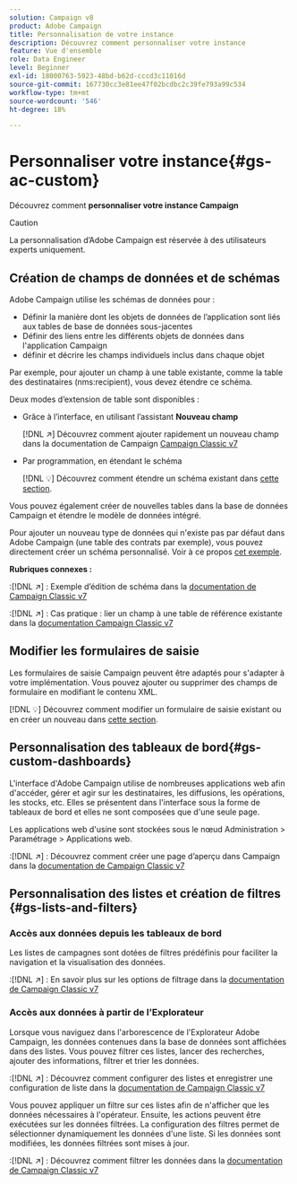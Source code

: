 ```yaml
---
solution: Campaign v8
product: Adobe Campaign
title: Personnalisation de votre instance
description: Découvrez comment personnaliser votre instance
feature: Vue d'ensemble
role: Data Engineer
level: Beginner
exl-id: 18000763-5923-48bd-b62d-cccd3c11016d
source-git-commit: 167730cc3e81ee47f02bcdbc2c39fe793a99c534
workflow-type: tm+mt
source-wordcount: '546'
ht-degree: 18%

---
```


# Personnaliser votre instance{#gs-ac-custom}

Découvrez comment **personnaliser votre instance Campaign**

>[!CAUTION]
>
>La personnalisation d’Adobe Campaign est réservée à des utilisateurs experts uniquement.

## Création de champs de données et de schémas

Adobe Campaign utilise les schémas de données pour :

* Définir la manière dont les objets de données de l’application sont liés aux tables de base de données sous-jacentes
* Définir des liens entre les différents objets de données dans l&#39;application Campaign
* définir et décrire les champs individuels inclus dans chaque objet

Par exemple, pour ajouter un champ à une table existante, comme la table des destinataires (nms:recipient), vous devez étendre ce schéma.

Deux modes d’extension de table sont disponibles :

* Grâce à l’interface, en utilisant l’assistant **Nouveau champ**

   [!DNL :arrow_upper_right:] Découvrez comment ajouter rapidement un nouveau champ dans la documentation de Campaign  [Campaign Classic v7](https://experienceleague.adobe.com/docs/campaign-classic/using/configuring-campaign-classic/editing-schemas/new-field-wizard.html?lang=en#configuring-campaign-classic)

* Par programmation, en étendant le schéma

   [!DNL :bulb:] Découvrez comment étendre un schéma existant dans  [cette section](../dev/extend-schema.md).


Vous pouvez également créer de nouvelles tables dans la base de données Campaign et étendre le modèle de données intégré.

Pour ajouter un nouveau type de données qui n&#39;existe pas par défaut dans Adobe Campaign (une table des contrats par exemple), vous pouvez directement créer un schéma personnalisé. Voir à ce propos [cet exemple](../dev/create-schema.md#example--creating-a-contract-table).

**Rubriques connexes :**

:[!DNL :arrow_upper_right:] : Exemple d’édition de schéma dans la [documentation de Campaign Classic v7](https://experienceleague.adobe.com/docs/campaign-classic/using/configuring-campaign-classic/editing-schemas/examples-of-schemas-edition.html?lang=en#configuring-campaign-classic)

:[!DNL :arrow_upper_right:] : Cas pratique : lier un champ à une table de référence existante dans la [documentation Campaign Classic v7](https://experienceleague.adobe.com/docs/campaign-classic/using/configuring-campaign-classic/editing-schemas/examples-of-schemas-edition.html?lang=en#uc-link)


## Modifier les formulaires de saisie

Les formulaires de saisie Campaign peuvent être adaptés pour s&#39;adapter à votre implémentation. Vous pouvez ajouter ou supprimer des champs de formulaire en modifiant le contenu XML.

[!DNL :bulb:] Découvrez comment modifier un formulaire de saisie existant ou en créer un nouveau dans  [cette section](../dev/forms.md).

## Personnalisation des tableaux de bord{#gs-custom-dashboards}

L&#39;interface d&#39;Adobe Campaign utilise de nombreuses applications web afin d&#39;accéder, gérer et agir sur les destinataires, les diffusions, les opérations, les stocks, etc. Elles se présentent dans l&#39;interface sous la forme de tableaux de bord et elles ne sont composées que d&#39;une seule page.

Les applications web d&#39;usine sont stockées sous le nœud Administration > Paramétrage > Applications web.

:[!DNL :arrow_upper_right:] : Découvrez comment créer une page d’aperçu dans Campaign dans la [documentation de Campaign Classic v7](https://experienceleague.adobe.com/docs/campaign-classic/using/designing-content/web-applications/use-cases--creating-overviews.html?lang=en#creating-a-single-page-web-application)


## Personnalisation des listes et création de filtres {#gs-lists-and-filters}

### Accès aux données depuis les tableaux de bord

Les listes de campagnes sont dotées de filtres prédéfinis pour faciliter la navigation et la visualisation des données.

:[!DNL :arrow_upper_right:] : En savoir plus sur les options de filtrage dans la [documentation de Campaign Classic v7](https://experienceleague.adobe.com/docs/campaign-classic/using/getting-started/filtering-data/filtering-options.html?lang=en#about-filtering)


### Accès aux données à partir de l’Explorateur

Lorsque vous naviguez dans l&#39;arborescence de l&#39;Explorateur Adobe Campaign, les données contenues dans la base de données sont affichées dans des listes. Vous pouvez filtrer ces listes, lancer des recherches, ajouter des informations, filtrer et trier les données.

:[!DNL :arrow_upper_right:] : Découvrez comment configurer des listes et enregistrer une configuration de liste dans la [documentation de Campaign Classic v7](https://experienceleague.adobe.com/docs/campaign-classic/using/getting-started/starting-with-adobe-campaign/campaign-workspace/adobe-campaign-ui-lists.html?lang=en#getting-started)


Vous pouvez appliquer un filtre sur ces listes afin de n&#39;afficher que les données nécessaires à l&#39;opérateur. Ensuite, les actions peuvent être exécutées sur les données filtrées. La configuration des filtres permet de sélectionner dynamiquement les données d&#39;une liste. Si les données sont modifiées, les données filtrées sont mises à jour.

:[!DNL :arrow_upper_right:] : Découvrez comment filtrer les données dans la [documentation de Campaign Classic v7](https://experienceleague.adobe.com/docs/campaign-classic/using/getting-started/filtering-data/creating-filters.html?lang=en#typology-of-available-filters)

